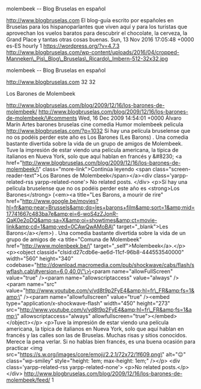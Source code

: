 molembeek -- Blog Bruselas en español

http://www.blogbruselas.com El blog-guía escrito por españoles en
Bruselas para los hispanoparlantes que viven aquí y para los turistas
que aprovechan los vuelos baratos para descubrir el chocolate, la
cerveza, la Grand Place y tantas otras cosas buenas. Sun, 13 Nov 2016
17:05:48 +0000 es-ES hourly 1 https://wordpress.org/?v=4.7.3
http://www.blogbruselas.com/wp-content/uploads/2016/04/cropped-Manneken\_Pis\_Blog\_Bruselas\_Ricardo\_Imbern-512-32x32.jpg

molembeek -- Blog Bruselas en español

http://www.blogbruselas.com 32 32

Los Barones de Molembeek

http://www.blogbruselas.com/blog/2009/12/16/los-barones-de-molembeek/
http://www.blogbruselas.com/blog/2009/12/16/los-barones-de-molembeek/\#comments
Wed, 16 Dec 2009 14:54:01 +0000 Álvaro Marín Artes barones bruselas cine
comedia Humor molembeek pelicula http://www.blogbruselas.com/?p=1032 Sí
hay una película bruselense que no os podéis perder este año es Los
Barones (Les Barons) . Una comedia bastante divertida sobre la vida de
un grupo de amigos de Molembeek. Tuve la impresión de estar viendo una
película americana, la típica de italianos en Nueva York, solo que aquí
hablan en francés y &\#8230; \<a
href=\"http://www.blogbruselas.com/blog/2009/12/16/los-barones-de-molembeek/\"
class=\"more-link\"\>Continúa leyendo \<span
class=\"screen-reader-text\"\>Los Barones de
Molembeek\</span\>\</a\>\<div class=\'yarpp-related-rss
yarpp-related-none\'\> No related posts. \</div\> \<p\>Sí hay una
película bruselense que no os podéis perder este año es \<strong\>Los
Barones\</strong\> (\<em\>\<a title=\"Les Barons, a mourir de rire\"
href=\"http://www.google.be/movies?hl=fr&amp;near=Brussels&amp;dq=les+barons+film&amp;sort=1&amp;mid=17741667c483ba7e&amp;ei=6-woS4zZJonR-QaK0e2oDQ&amp;sa=X&amp;oi=showtimes&amp;ct=movie-link&amp;cd=1&amp;ved=0CAwQwAMoBA\"
target=\"\_blank\"\>Les Barons\</a\>\</em\>) . Una comedia bastante
divertida sobre la vida de un grupo de amigos de \<a title=\"Comuna de
Molembeek\" href=\"http://www.molenbeek.be/\"
target=\"\_self\"\>Molembeek\</a\>.\</p\> \<p\>\<object
classid=\"clsid:d27cdb6e-ae6d-11cf-96b8-444553540000\" width=\"560\"
height=\"340\"
codebase=\"http://download.macromedia.com/pub/shockwave/cabs/flash/swflash.cab\#version=6,0,40,0\"\>\<param
name=\"allowFullScreen\" value=\"true\" /\>\<param
name=\"allowscriptaccess\" value=\"always\" /\>\<param name=\"src\"
value=\"http://www.youtube.com/v/vd8t9p2FyE4&amp;hl=fr\_FR&amp;fs=1&amp;\"
/\>\<param name=\"allowfullscreen\" value=\"true\" /\>\<embed
type=\"application/x-shockwave-flash\" width=\"450\" height=\"273\"
src=\"http://www.youtube.com/v/vd8t9p2FyE4&amp;hl=fr\_FR&amp;fs=1&amp;\"
allowscriptaccess=\"always\"
allowfullscreen=\"true\"\>\</embed\>\</object\>\</p\> \<p\>Tuve la
impresión de estar viendo una película americana, la típica de italianos
en Nueva York, solo que aquí hablan en francés y las calles son las de
Bruselas. Muchas risas y sitios conocidos. Merece la pena verlar. Si no
hablas bien francés, es una buena ocasión para practicar \<img
src=\"https://s.w.org/images/core/emoji/2.2.1/72x72/1f609.png\"
alt=\"😉\" class=\"wp-smiley\" style=\"height: 1em; max-height: 1em;\"
/\>\</p\> \<div class=\'yarpp-related-rss yarpp-related-none\'\> \<p\>No
related posts.\</p\> \</div\>
http://www.blogbruselas.com/blog/2009/12/16/los-barones-de-molembeek/feed/
1
